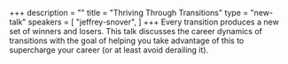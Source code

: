+++
description = ""
title = "Thriving Through Transitions"
type = "new-talk"
speakers = [
        "jeffrey-snover",
]
+++
Every transition produces a new set of winners and losers.  This talk discusses the career dynamics of transitions with the goal of helping you take advantage of this to supercharge your career (or at least avoid derailing it).